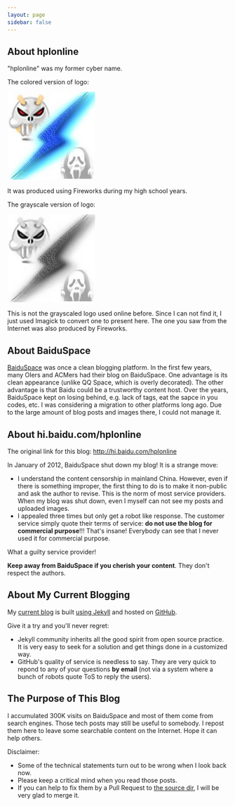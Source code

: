 ```yaml
---
layout: page
sidebar: false
---
```


## About hplonline

"hplonline" was my former cyber name. 

The colored version of logo:

![](images/logo/orig.jpg)

It was produced using Fireworks during my high school years. 

The grayscale version of logo:

![](images/logo/gray.jpg)

This is not the grayscaled logo used online before. 
Since I can not find it, I just used Imagick to convert one to present here. 
The one you saw from the Internet was also produced by Fireworks.

## About BaiduSpace

[BaiduSpace](http://hi.baidu.com) was once a clean blogging platform.
In the first few years, many OIers and ACMers had their blog on BaiduSpace. 
One advantage is its clean appearance (unlike QQ Space, which is overly decorated). 
The other advantage is that Baidu could be a trustworthy content host.
Over the years, BaiduSpace kept on losing behind, 
e.g. lack of tags, eat the sapce in you codes, etc. 
I was considering a migration to other platforms long ago. 
Due to the large amount of blog posts and images there, I could not manage it. 

## About hi.baidu.com/hplonline

The original link for this blog: <http://hi.baidu.com/hplonline>

In January of 2012, BaiduSpace shut down my blog!
It is a strange move:

   * I understand the content censorship in mainland China. 
   However, even if there is something improper, 
   the first thing to do is to make it non-public and ask the author to revise. 
   This is the norm of most service providers. 
   When my blog was shut down, even I myself can not see my posts and uploaded images. 
   * I appealed three times but only get a robot like response. 
   The customer service simply quote their terms of service:
   **do not use the blog for commercial purpose**!!! 
   That's insane!
   Everybody can see that I never used it for commercial purpose. 

What a guilty service provider!

**Keep away from BaiduSpace if you cherish your content**. 
They don't respect the authors. 

## About My Current Blogging

My [current blog](http://hupili.github.io) is built 
[using Jekyll](http://hupili.github.io/articles/site-building-using-Jekyll.html)
and hosted on [GitHub](https://github.com).

Give it a try and you'll never regret:

   * Jekyll community inherits all the good spirit from open source practice. 
   It is very easy to seek for a solution and get things done in a customized way. 
   * GitHub's quality of service is needless to say. 
   They are very quick to repond to any of your questions **by email**
   (not via a system where a bunch of robots quote ToS to reply the users). 

## The Purpose of This Blog

I accumulated 300K visits on BaiduSpace and most of them come from search engines. 
Those tech posts may still be useful to somebody. 
I repost them here to leave some searchable content on the Internet. 
Hope it can help others. 

Disclaimer:

   * Some of the technical statements turn out to be wrong when I look back now. 
   * Please keep a critical mind when you read those posts. 
   * If you can help to fix them by a Pull Request to 
   [the source dir](https://github.com/hupili/backup-hplonline/tree/master/source/_posts/tech.formatted), 
   I will be very glad to merge it. 
